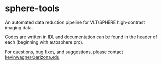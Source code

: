 # sphere-tools
An automated data reduction pipeline for VLT/SPHERE high-contrast imaging data.

Codes are written in IDL and documentation can be found in the header of each (beginning with autosphere.pro).

For questions, bug fixes, and suggestions, please contact kevinwagner@arizona.edu
